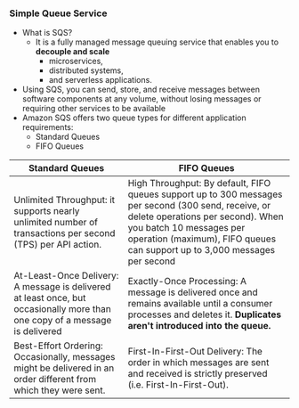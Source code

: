 ### Simple Queue Service

* What is SQS?
  - It is a fully managed message queuing service that enables you to **decouple and scale**
      - microservices, 
      - distributed systems, 
      - and serverless applications. 
* Using SQS, you can send, store, and receive messages between software components at any volume, 
  without losing messages or requiring other services to be available
* Amazon SQS offers two queue types for different application requirements:
  - Standard Queues
  - FIFO Queues

| Standard Queues | FIFO Queues |
|-----------------|-------------|
| Unlimited Throughput: it supports nearly unlimited number of transactions per second (TPS) per API action. | High Throughput: By default, FIFO queues support up to 300 messages per second (300 send, receive, or delete operations per second). When you batch 10 messages per operation (maximum), FIFO queues can support up to 3,000 messages per second |
| At-Least-Once Delivery: A message is delivered at least once, but occasionally more than one copy of a message is delivered | Exactly-Once Processing: A message is delivered once and remains available until a consumer processes and deletes it. **Duplicates aren't introduced into the queue.**| 
| Best-Effort Ordering: Occasionally, messages might be delivered in an order different from which they were sent.| First-In-First-Out Delivery: The order in which messages are sent and received is strictly preserved (i.e. First-In-First-Out).| 
